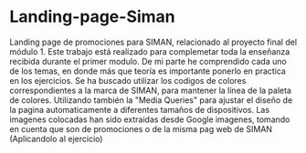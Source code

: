 # Landing-page-Siman
Landing page de promociones para SIMAN, relacionado al proyecto final del módulo 1.
Este trabajo está realizado para complemetar toda la enseñanza recibida durante el primer modulo. De mi parte he comprendido cada uno de los temas, en donde más que teoría es importante ponerlo en practica en los ejercicios.
Se ha buscado utilizar los codigos de colores correspondientes a la marca de SIMAN, para mantener la línea de la paleta de colores. 
Utilizando también la "Media Queries" para ajustar el diseño de la pagina automaticamente a diferentes tamaños de dispositivos.
Las imagenes colocadas han sido extraidas desde Google imagenes, tomando en cuenta que son de promociones o de la misma pag web de SIMAN (Aplicandolo al ejercicio)
